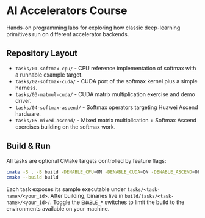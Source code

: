 # AI Accelerators Course

Hands-on programming labs for exploring how classic deep-learning primitives run on different accelerator backends.

## Repository Layout
- `tasks/01-softmax-cpu/` - CPU reference implementation of softmax with a runnable example target.
- `tasks/02-softmax-cuda/` - CUDA port of the softmax kernel plus a simple harness.
- `tasks/03-matmul-cuda/` - CUDA matrix multiplication exercise and demo driver.
- `tasks/04-softmax-ascend/` - Softmax operators targeting Huawei Ascend hardware.
- `tasks/05-mixed-ascend/` - Mixed matrix multiplication + Softmax Ascend exercises building on the softmax work.

## Build & Run
All tasks are optional CMake targets controlled by feature flags:

```bash
cmake -S . -B build -DENABLE_CPU=ON -DENABLE_CUDA=ON -DENABLE_ASCEND=OFF
cmake --build build
```

Each task exposes its sample executable under `tasks/<task-name>/<your_id>`. After building, binaries live in `build/tasks/<task-name>/<your_id>/`. Toggle the `ENABLE_*` switches to limit the build to the environments available on your machine.
